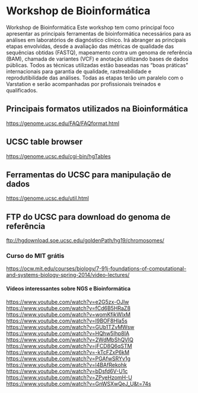 # Workshop de Bioinformática
Workshop de Bioinformática
Este workshop tem como principal foco apresentar as principais ferramentas de bioinformática necessários para as análises em laboratórios de diagnóstico clínico. Irá abranger as principais etapas envolvidas, desde a avaliação das métricas de qualidade das sequências obtidas (FASTQ), mapeamento contra um genoma de referência (BAM), chamada de variantes (VCF) e anotação utilizando bases de dados públicas. Todos as técnicas utilizadas estão baseadas nas “boas práticas” internacionais para garantia de qualidade, rastreabilidade e reprodutibilidade das análises. Todas as etapas terão um paralelo com o Varstation e serão acompanhadas por profissionais treinados e qualificados.

## Principais formatos utilizados na Bioinformática
https://genome.ucsc.edu/FAQ/FAQformat.html

## UCSC table browser
https://genome.ucsc.edu/cgi-bin/hgTables

## Ferramentas do UCSC para manipulação de dados
https://genome.ucsc.edu/util.html

## FTP do UCSC para download do genoma de referência
ftp://hgdownload.soe.ucsc.edu/goldenPath/hg19/chromosomes/

### Curso do MIT grátis
https://ocw.mit.edu/courses/biology/7-91j-foundations-of-computational-and-systems-biology-spring-2014/video-lectures/

#### Vídeos interessantes sobre NGS e Bioinformática
https://www.youtube.com/watch?v=e2G5zx-OJIw
https://www.youtube.com/watch?v=fCd6B5HRaZ8
https://www.youtube.com/watch?v=womKfikWlxM
https://www.youtube.com/watch?v=I9BOF8Hla5s
https://www.youtube.com/watch?v=GUb1TZvMWsw
https://www.youtube.com/watch?v=HQhw5Ihp8IA
https://www.youtube.com/watch?v=2WdMbShQVlQ
https://www.youtube.com/watch?v=jFCD8Q6qSTM
https://www.youtube.com/watch?v=-kTcFZxP6kM
https://www.youtube.com/watch?v=PGAfwSRYv1g
https://www.youtube.com/watch?v=l4BAfRekohk
https://www.youtube.com/watch?v=bDsfd6V-U1c
https://www.youtube.com/watch?v=ZPyeHzomH-U
https://www.youtube.com/watch?v=GnWSXwQeJ_U&t=74s

